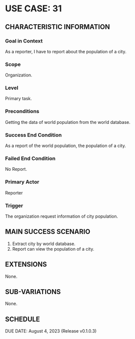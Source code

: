 # USE CASE: 31

## CHARACTERISTIC INFORMATION

### Goal in Context

As a reporter, I have to report about the population of a city.

### Scope

Organization.

### Level

Primary task.

### Preconditions

Getting the data of world population from the world database.

### Success End Condition

As a report of the world population, the population of a city.

### Failed End Condition

No Report.

### Primary Actor

Reporter

### Trigger

The organization request information of city population.

## MAIN SUCCESS SCENARIO

1. Extract city by world database.
2. Report can view the population of a city.

## EXTENSIONS

None.

## SUB-VARIATIONS

None.

## SCHEDULE

DUE DATE: August 4, 2023 (Release v0.1.0.3)